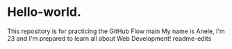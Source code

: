 # Hello-world.
This repository is for practicing the GitHub Flow
main
My name is Anele, I'm 23 and I'm prepared to learn all about Web Development!
readme-edits
